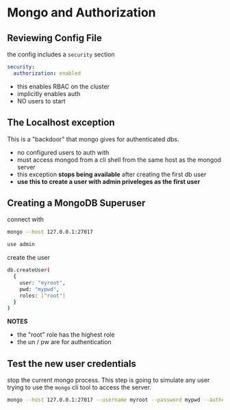 # Mongo and Authorization
## Reviewing Config File
the config includes a `security` section
```yaml
security:
  authorization: enabled
```
- this enables RBAC on the cluster
- implicitly enables auth
- NO users to start

## The Localhost exception
This is a "backdoor" that mongo gives for authenticated dbs.  
- no configured users to auth with
- must access mongod from a cli shell from the same host as the mongod server
- this exception **stops being available** after creating the first db user
- **use this to create a user with admin priveleges as the first user**  

## Creating a MongoDB Superuser
connect with 
```bash
mongo --host 127.0.0.1:27017
```
```bash 
use admin
```
create the user
```bash
db.createUser(
  {
    user: "myroot", 
    pwd: "mypwd", 
    roles: ["root"]
  }
)
```

**NOTES**
- the "root" role has the highest role
- the un / pw are for authentication

## Test the new user credentials
stop the current mongo process. This step is going to simulate any user trying to use the `mongo` cli tool to access the server. 

```bash
mongo --host 127.0.0.1:27017 --username myroot --password mypwd --authenticationDatabase admin
```
